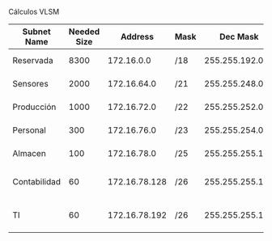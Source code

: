 Cálculos VLSM

| Subnet Name | Needed Size | Address | Mask | Dec Mask | Assignable Range |
| ------ | ------ | ------ | ------ | ------ | ------ |
| Reservada | 8300 | 172.16.0.0 | /18 | 255.255.192.0 | 172.16.0.1 - 172.16.63.254 |
| Sensores | 2000 | 172.16.64.0 | /21 | 255.255.248.0 | 172.16.64.1 - 172.16.71.254 |
| Producción | 1000 | 172.16.72.0 | /22 | 255.255.252.0 | 172.16.72.1 - 172.16.75.254 |
| Personal | 300 | 172.16.76.0 | /23 | 255.255.254.0 | 172.16.76.1 - 172.16.77.254 |
| Almacen | 100 | 172.16.78.0 | /25 | 255.255.255.128 | 172.16.78.1 - 172.16.78.126 |
| Contabilidad | 60 | 172.16.78.128 | /26 | 255.255.255.192 | 172.16.78.129 - 172.16.78.190 |
| TI | 60 | 172.16.78.192 | /26 | 255.255.255.192 | 172.16.78.193 - 172.16.78.254 |
